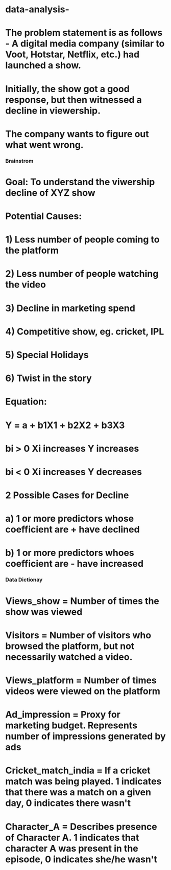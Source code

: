 # data-analysis-
# The problem statement is as follows - A digital media company (similar to Voot, Hotstar, Netflix, etc.) had launched a show. 
# Initially, the show got a good response, but then witnessed a decline in viewership. 
# The company wants to figure out what went wrong.

### Brainstrom

# Goal: To understand the viwership decline of XYZ show

# Potential Causes:

# 1) Less number of people coming to the platform
# 2) Less number of people watching the video
# 3) Decline in marketing spend
# 4) Competitive show, eg. cricket, IPL
# 5) Special Holidays
# 6) Twist in the story

# Equation:
# Y = a + b1X1 + b2X2 + b3X3
# bi > 0    Xi increases Y increases
# bi < 0    Xi increases Y decreases

# 2 Possible Cases for Decline
# a) 1 or more predictors whose coefficient are + have declined
# b) 1 or more predictors whoes coefficient are - have increased


### Data Dictionay
# Views_show = Number of times the show was viewed
# Visitors = Number of visitors who browsed the platform, but not necessarily watched a video.
# Views_platform = Number of times videos were viewed on the platform 
# Ad_impression = Proxy for marketing budget. Represents number of impressions generated by ads
# Cricket_match_india = If a cricket match was being played. 1 indicates that there was a match on a given day, 0 indicates there wasn't
# Character_A = Describes presence of Character A. 1 indicates that character A was present in the episode, 0 indicates she/he wasn't

